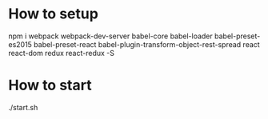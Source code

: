 # How to setup

npm i webpack webpack-dev-server babel-core babel-loader babel-preset-es2015 babel-preset-react babel-plugin-transform-object-rest-spread react react-dom redux react-redux -S

# How to start

./start.sh